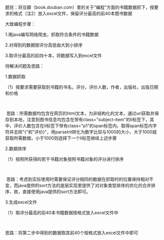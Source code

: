  题目：将豆瓣（book.douban.com）里的关于“编程”方面的书籍数据抓下，按要求的格式（注2）放入excel文件，保留评分最高的前40本图书数据

大致编程步骤：
<p>1.用java编写网络爬虫，抓取符合条件的书籍数据</p>
<p>2.对得到的数据按评分高低由大到小排序</p>
<p>3.取评分最高的前四十本，将数据写入到excel文件</p>

待解决问题及思路：
<p>1.数据抓取</p>
<p>（1）按要求需要获取到书籍的书名，评分，评价人数，作者，出版社，出版日期和价格</p>
   <p> 思路：所需数据均包含在网页的html文本，为非结构化的文本，通过url获取并保存到本地，注意到图书信息均包含在带有class="subject-item"的li标签下，其中，评价人数包含在li标签下带有class="p1"的span标签内，取得span标签内字符并去除"("和"评价)"，用parseInt转化为数字比较与1000的大小，大于1000就获取所需数据，小于1000则选择下一个li标签继续上述步骤</p>
<p>2.数据排序</p>
<p>（1）按照所获得的若干书籍对象按照书籍对象的评分进行排序</p>
   <p> 思路：考虑到实际使用时需要保证评分相同的数据在抓取时的位置保持相对不变，而java提供的sort方法的底层实现里提供了对对象类型排序的优化的合并排序，故，直接使用java提供的sort方法即可。</p>
<p>3.生成excel文件</p>
<p>（1）取评分最高的前40本书籍数据按格式放入excel文件中</p>
    <p>思路：将第二步中得到的数据取其前40个按格式放入excel文件中即可</p>
